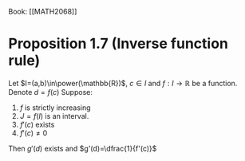 Book: [[MATH2068]]
# Proposition 1.7 (Inverse function rule)
Let $I=(a,b)\in\power(\mathbb{R})$, $c\in I$ and $f:I\to \mathbb{R}$ be a function.
Denote $d=f(c)$
Suppose:
1. $f$ is strictly increasing 
2. $J=f(I)$ is an interval.
3. $f'(c)$ exists
4. $f'(c)\neq 0$

Then $g'(d)$ exists and $g'(d)=\dfrac{1}{f'(c)}$
